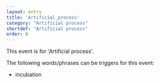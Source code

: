 ```yaml
---
layout: entry
title: 'Artificial_process'
category: "Artificial process"
shortdef: "Artificial process"
order: 0
---
```


This event is for 'Artificial process'.

The following words/phrases can be triggers for this event:
- incubation

<!--details-->
